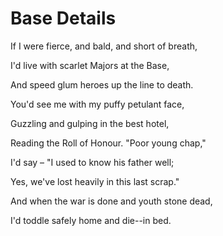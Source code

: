 # Base Details

If I were fierce, and bald, and short of breath,

I'd live with scarlet Majors at the Base,

And speed glum heroes up the line to death.

You'd see me with my puffy petulant face,

Guzzling and gulping in the best hotel,

Reading the Roll of Honour. "Poor young chap,"

I'd say – "I used to know his father well;

Yes, we've lost heavily in this last scrap."

And when the war is done and youth stone dead,

I'd toddle safely home and die--in bed.

